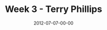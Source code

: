 ---
layout: message
category: message
series: "The Good Life"
title: "Week 3 - Terry Phillips"
date: 2012-07-07-00-00
message_id: 736
program: "http://s3.amazonaws.com/crossroads-media/media/legacy/documents/07_07-08_12Program.pdf"
description: "Terry Phillips talks about how a life of expectancy leads to the good life."
video: "https://s3.amazonaws.com/crossroadsvideomessages/goodlife_03.mp4"
video-duration: "37:26"
video-image: "http://s3.amazonaws.com/crossroads-media/images/legacy/content/goodlife03_still.jpg"
audio: "http://s3.amazonaws.com/crossroads-media/media/legacy/mp3/goodlife_03.mp3"
audio-duration: "37:21"
explicit: "N"
---